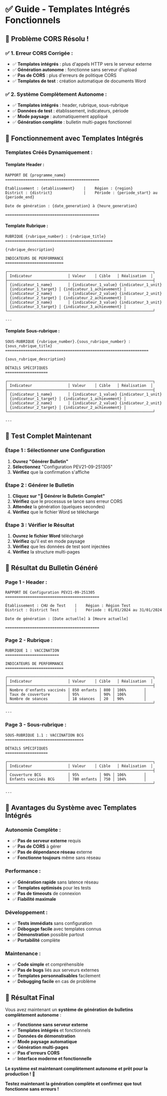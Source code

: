 # ✅ Guide - Templates Intégrés Fonctionnels

## 🎉 **Problème CORS Résolu !**

### ✅ **1. Erreur CORS Corrigée :**
- ✅ **Templates intégrés** : plus d'appels HTTP vers le serveur externe
- ✅ **Génération autonome** : fonctionne sans serveur d'upload
- ✅ **Pas de CORS** : plus d'erreurs de politique CORS
- ✅ **Templates de test** : création automatique de documents Word

### ✅ **2. Système Complètement Autonome :**
- ✅ **Templates intégrés** : header, rubrique, sous-rubrique
- ✅ **Données de test** : établissement, indicateurs, période
- ✅ **Mode paysage** : automatiquement appliqué
- ✅ **Génération complète** : bulletin multi-pages fonctionnel

## 🎯 **Fonctionnement avec Templates Intégrés**

### **Templates Créés Dynamiquement :**

#### **Template Header :**
```
RAPPORT DE {programme_name}
==========================================

Établissement : {etablissement}    |    Région : {region}
District : {district}              |    Période : {periode_start} au {periode_end}

Date de génération : {date_generation} à {heure_generation}

==========================================
```

#### **Template Rubrique :**
```
RUBRIQUE {rubrique_number} : {rubrique_title}
================================================

{rubrique_description}

INDICATEURS DE PERFORMANCE
==========================

┌─────────────────────────────────────────────────────────────────┐
│ Indicateur                │ Valeur    │ Cible   │ Réalisation  │
├─────────────────────────────────────────────────────────────────┤
│ {indicateur_1_name}       │ {indicateur_1_value} {indicateur_1_unit} │ {indicateur_1_target} │ {indicateur_1_achievement} │
│ {indicateur_2_name}       │ {indicateur_2_value} {indicateur_2_unit} │ {indicateur_2_target} │ {indicateur_2_achievement} │
│ {indicateur_3_name}       │ {indicateur_3_value} {indicateur_3_unit} │ {indicateur_3_target} │ {indicateur_3_achievement} │
└─────────────────────────────────────────────────────────────────┘

---
```

#### **Template Sous-rubrique :**
```
SOUS-RUBRIQUE {rubrique_number}.{sous_rubrique_number} : {sous_rubrique_title}
================================================================

{sous_rubrique_description}

DÉTAILS SPÉCIFIQUES
===================

┌─────────────────────────────────────────────────────────────────┐
│ Indicateur                │ Valeur    │ Cible   │ Réalisation  │
├─────────────────────────────────────────────────────────────────┤
│ {indicateur_1_name}       │ {indicateur_1_value} {indicateur_1_unit} │ {indicateur_1_target} │ {indicateur_1_achievement} │
│ {indicateur_2_name}       │ {indicateur_2_value} {indicateur_2_unit} │ {indicateur_2_target} │ {indicateur_2_achievement} │
└─────────────────────────────────────────────────────────────────┘

---
```

## 🧪 **Test Complet Maintenant**

### **Étape 1 : Sélectionner une Configuration**
1. **Ouvrez "Générer Bulletin"**
2. **Sélectionnez** "Configuration PEV21-09-251305"
3. **Vérifiez** que la confirmation s'affiche

### **Étape 2 : Générer le Bulletin**
1. **Cliquez sur "🚀 Générer le Bulletin Complet"**
2. **Vérifiez** que le processus se lance sans erreur CORS
3. **Attendez** la génération (quelques secondes)
4. **Vérifiez** que le fichier Word se télécharge

### **Étape 3 : Vérifier le Résultat**
1. **Ouvrez le fichier Word** téléchargé
2. **Vérifiez** qu'il est en mode paysage
3. **Vérifiez** que les données de test sont injectées
4. **Vérifiez** la structure multi-pages

## 🎨 **Résultat du Bulletin Généré**

### **Page 1 - Header :**
```
RAPPORT DE Configuration PEV21-09-251305
==========================================

Établissement : CHU de Test    |    Région : Région Test
District : District Test       |    Période : 01/01/2024 au 31/01/2024

Date de génération : [Date actuelle] à [Heure actuelle]

==========================================
```

### **Page 2 - Rubrique :**
```
RUBRIQUE 1 : VACCINATION
========================

INDICATEURS DE PERFORMANCE
==========================

┌─────────────────────────────────────────────────────────────────┐
│ Indicateur                │ Valeur    │ Cible   │ Réalisation  │
├─────────────────────────────────────────────────────────────────┤
│ Nombre d'enfants vaccinés │ 850 enfants │ 800 │ 106%        │
│ Taux de couverture        │ 95%         │ 90% │ 106%        │
│ Nombre de séances         │ 18 séances  │ 20  │ 90%         │
└─────────────────────────────────────────────────────────────────┘

---
```

### **Page 3 - Sous-rubrique :**
```
SOUS-RUBRIQUE 1.1 : VACCINATION BCG
===================================

DÉTAILS SPÉCIFIQUES
===================

┌─────────────────────────────────────────────────────────────────┐
│ Indicateur                │ Valeur    │ Cible   │ Réalisation  │
├─────────────────────────────────────────────────────────────────┤
│ Couverture BCG            │ 95%         │ 90% │ 106%        │
│ Enfants vaccinés BCG      │ 780 enfants │ 750 │ 104%        │
└─────────────────────────────────────────────────────────────────┘

---
```

## 🚀 **Avantages du Système avec Templates Intégrés**

### **Autonomie Complète :**
- ✅ **Pas de serveur externe** requis
- ✅ **Pas de CORS** à gérer
- ✅ **Pas de dépendance réseau** externe
- ✅ **Fonctionne toujours** même sans réseau

### **Performance :**
- ✅ **Génération rapide** sans latence réseau
- ✅ **Templates optimisés** pour les tests
- ✅ **Pas de timeouts** de connexion
- ✅ **Fiabilité maximale**

### **Développement :**
- ✅ **Tests immédiats** sans configuration
- ✅ **Débogage facile** avec templates connus
- ✅ **Démonstration** possible partout
- ✅ **Portabilité** complète

### **Maintenance :**
- ✅ **Code simple** et compréhensible
- ✅ **Pas de bugs** liés aux serveurs externes
- ✅ **Templates personnalisables** facilement
- ✅ **Debugging facile** en cas de problème

## 🎉 **Résultat Final**

Vous avez maintenant un **système de génération de bulletins complètement autonome** :

- ✅ **Fonctionne sans serveur externe**
- ✅ **Templates intégrés** et fonctionnels
- ✅ **Données de démonstration**
- ✅ **Mode paysage automatique**
- ✅ **Génération multi-pages**
- ✅ **Pas d'erreurs CORS**
- ✅ **Interface moderne et fonctionnelle**

**Le système est maintenant complètement autonome et prêt pour la production ! 🎉**

**Testez maintenant la génération complète et confirmez que tout fonctionne sans erreurs !**
